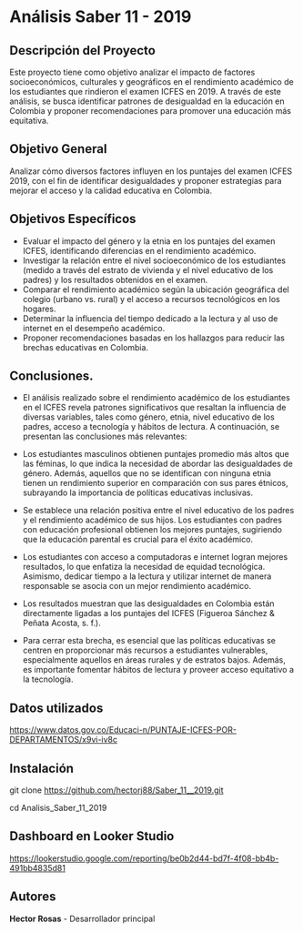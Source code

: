 # Análisis Saber 11 - 2019

## Descripción del Proyecto
Este proyecto tiene como objetivo analizar el impacto de factores socioeconómicos, culturales y geográficos en el rendimiento académico de los estudiantes que rindieron el examen ICFES en 2019. A través de este análisis, se busca identificar patrones de desigualdad en la educación en Colombia y proponer recomendaciones para promover una educación más equitativa.

## Objetivo General
Analizar cómo diversos factores influyen en los puntajes del examen ICFES 2019, con el fin de identificar desigualdades y proponer estrategias para mejorar el acceso y la calidad educativa en Colombia.

## Objetivos Específicos
* Evaluar el impacto del género y la etnia en los puntajes del examen ICFES, identificando diferencias en el rendimiento académico.
* Investigar la relación entre el nivel socioeconómico de los estudiantes (medido a través del estrato de vivienda y el nivel educativo de los padres) y los resultados obtenidos en el examen.
* Comparar el rendimiento académico según la ubicación geográfica del colegio (urbano vs. rural) y el acceso a recursos tecnológicos en los hogares.
* Determinar la influencia del tiempo dedicado a la lectura y al uso de internet en el desempeño académico.
* Proponer recomendaciones basadas en los hallazgos para reducir las brechas educativas en Colombia.

## Conclusiones.

* El análisis realizado sobre el rendimiento académico de los estudiantes en el ICFES revela patrones significativos que resaltan la influencia de diversas variables, tales como género, etnia, nivel educativo de los padres, acceso a tecnología y hábitos de lectura. A
continuación, se presentan las conclusiones más relevantes:

* Los estudiantes masculinos obtienen puntajes promedio más altos que las féminas, lo que indica la necesidad de abordar las desigualdades de género. Además, aquellos que no se identifican con ninguna etnia tienen un rendimiento superior en comparación
con sus pares étnicos, subrayando la importancia de políticas educativas inclusivas.

* Se establece una relación positiva entre el nivel educativo de los padres y el rendimiento académico de sus hijos. Los estudiantes con padres con educación profesional obtienen los mejores puntajes, sugiriendo que la educación parental es crucial para el éxito
académico.

* Los estudiantes con acceso a computadoras e internet logran mejores resultados, lo que enfatiza la necesidad de equidad tecnológica. Asimismo, dedicar tiempo a la lectura y utilizar internet de manera responsable se asocia con un mejor rendimiento académico.

* Los resultados muestran que las desigualdades en Colombia están directamente ligadas a los puntajes del ICFES (Figueroa Sánchez & Peñata Acosta, s. f.). 

* Para cerrar esta brecha, es esencial que las políticas educativas se centren en proporcionar más recursos a estudiantes vulnerables, especialmente aquellos en áreas rurales y de estratos bajos. Además, es importante fomentar hábitos de lectura y proveer acceso equitativo a la tecnología.

## Datos utilizados
https://www.datos.gov.co/Educaci-n/PUNTAJE-ICFES-POR-DEPARTAMENTOS/x9vi-iv8c

## Instalación

git clone https://github.com/hectorj88/Saber_11__2019.git

cd Analisis_Saber_11_2019

## Dashboard en Looker Studio

https://lookerstudio.google.com/reporting/be0b2d44-bd7f-4f08-bb4b-491bb4835d81

## Autores
**Hector Rosas** - Desarrollador principal